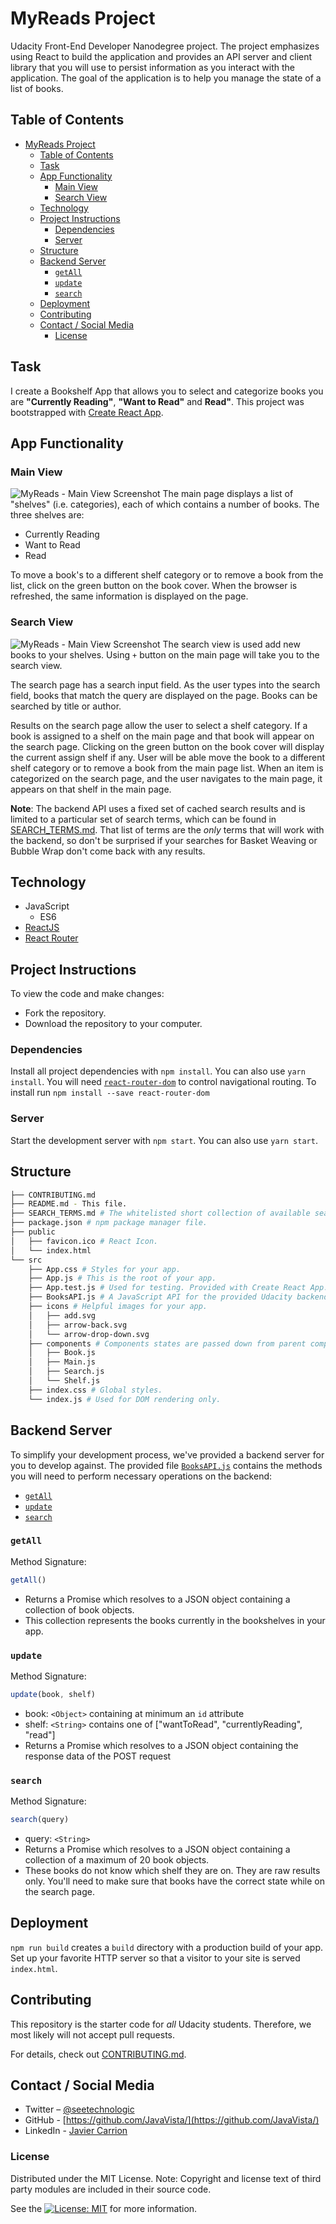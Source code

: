 # MyReads Project

Udacity Front-End Developer Nanodegree project. The project emphasizes using React to build the application and provides an API server and client library that you will use to persist information as you interact with the application. The goal of the application is to help you manage the state of a list of books.

## Table of Contents

- [MyReads Project](#myreads-project)
  - [Table of Contents](#table-of-contents)
  - [Task](#task)
  - [App Functionality](#app-functionality)
    - [Main View](#main-view)
    - [Search View](#search-view)
  - [Technology](#technology)
  - [Project Instructions](#project-instructions)
    - [Dependencies](#dependencies)
    - [Server](#server)
  - [Structure](#structure)
  - [Backend Server](#backend-server)
    - [`getAll`](#getall)
    - [`update`](#update)
    - [`search`](#search)
  - [Deployment](#deployment)
  - [Contributing](#contributing)
  - [Contact / Social Media](#contact--social-media)
    - [License](#license)

## Task

I create a Bookshelf App that allows you to select and categorize books you are __"Currently Reading"__, __"Want to Read"__ and __Read"__. This project was bootstrapped with [Create React App](https://github.com/facebookincubator/create-react-app).


## App Functionality

### Main View
![MyReads - Main View Screenshot](MyReadsMainView.png)
The main page displays a list of "shelves" (i.e. categories), each of which contains a number of books. The three shelves are:

- Currently Reading
- Want to Read
- Read

To move a book's to a different shelf category or to remove a book from the list, click on the green button on the book cover. When the browser is refreshed, the same information is displayed on the page.

### Search View
![MyReads - Main View Screenshot](MyReadsSearchView.png)
The search view is used add new books to your shelves. Using `+` button on the main page will take you to the search view.

The search page has a search input field. As the user types into the search field, books that match the query are displayed on the page. Books can be searched by title or author.

Results on the search page allow the user to select a shelf category. If a book is assigned to a shelf on the main page and that book will appear on the search page. Clicking on the green button on the book cover will display the current assign shelf if any. User will be able move the book to a different shelf category or to remove a book from the main page list. When an item is categorized on the search page, and the user navigates to the main page, it appears on that shelf in the main page.

__Note__: The backend API uses a fixed set of cached search results and is limited to a particular set of search terms, which can be found in [SEARCH_TERMS.md](SEARCH_TERMS.md). That list of terms are the _only_ terms that will work with the backend, so don't be surprised if your searches for Basket Weaving or Bubble Wrap don't come back with any results.


## Technology

- JavaScript
  - ES6
- [ReactJS](https://reactjs.org/)
- [React Router](https://reacttraining.com/react-router/)

## Project Instructions

To view the code and make changes:

- Fork the repository.
- Download the repository to your computer.

### Dependencies

Install all project dependencies with `npm install`. You can also use `yarn install`. You will need [`react-router-dom`](https://www.npmjs.com/package/react-router-dom) to control navigational routing. To install run `npm install --save react-router-dom`

### Server

Start the development server with `npm start`. You can also use `yarn start`.


## Structure

```bash
├── CONTRIBUTING.md
├── README.md - This file.
├── SEARCH_TERMS.md # The whitelisted short collection of available search terms for you to use with your app.
├── package.json # npm package manager file.
├── public
│   ├── favicon.ico # React Icon.
│   └── index.html
└── src
    ├── App.css # Styles for your app.
    ├── App.js # This is the root of your app.
    ├── App.test.js # Used for testing. Provided with Create React App.
    ├── BooksAPI.js # A JavaScript API for the provided Udacity backend. Descriptions for the methods are below.
    ├── icons # Helpful images for your app.
    │   ├── add.svg
    │   ├── arrow-back.svg
    │   └── arrow-drop-down.svg
    ├── components # Components states are passed down from parent components to child components.
    │   ├── Book.js
    │   ├── Main.js
    │   ├── Search.js
    │   └── Shelf.js
    ├── index.css # Global styles.
    └── index.js # Used for DOM rendering only.
```


## Backend Server

To simplify your development process, we've provided a backend server for you to develop against. The provided file [`BooksAPI.js`](src/BooksAPI.js) contains the methods you will need to perform necessary operations on the backend:

* [`getAll`](#getall)
* [`update`](#update)
* [`search`](#search)

### `getAll`

Method Signature:

```js
getAll()
```

* Returns a Promise which resolves to a JSON object containing a collection of book objects.
* This collection represents the books currently in the bookshelves in your app.

### `update`

Method Signature:

```js
update(book, shelf)
```

* book: `<Object>` containing at minimum an `id` attribute
* shelf: `<String>` contains one of ["wantToRead", "currentlyReading", "read"]
* Returns a Promise which resolves to a JSON object containing the response data of the POST request

### `search`

Method Signature:

```js
search(query)
```

* query: `<String>`
* Returns a Promise which resolves to a JSON object containing a collection of a maximum of 20 book objects.
* These books do not know which shelf they are on. They are raw results only. You'll need to make sure that books have the correct state while on the search page.



## Deployment

`npm run build` creates a `build` directory with a production build of your app. Set up your favorite  HTTP server so that a visitor to your site is served `index.html`.

## Contributing

This repository is the starter code for _all_ Udacity students. Therefore, we most likely will not accept pull requests.

For details, check out [CONTRIBUTING.md](CONTRIBUTING.md).

## Contact / Social Media

- Twitter – [@seetechnologic](https://twitter.com/seetechnologic)
- GitHub - [https://github.com/JavaVista/](https://github.com/JavaVista/)
- LinkedIn - [Javier Carrion](https://www.linkedin.com/in/technologic)

### License

Distributed under the MIT License. Note: Copyright and license text of third party modules are included in their source code.

See the [![License: MIT](https://img.shields.io/badge/License-MIT-yellow.svg)](LICENSE.md)
for more information.